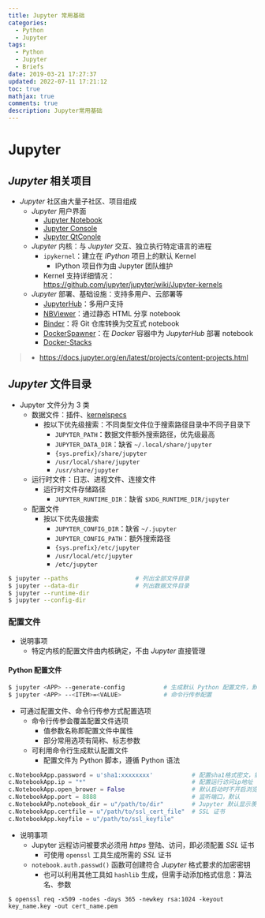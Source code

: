 ```yaml
---
title: Jupyter 常用基础
categories:
  - Python
  - Jupyter
tags:
  - Python
  - Jupyter
  - Briefs
date: 2019-03-21 17:27:37
updated: 2022-07-11 17:21:12
toc: true
mathjax: true
comments: true
description: Jupyter常用基础
---
```


#	Jupyter

##	*Jupyter* 相关项目

-	*Jupyter* 社区由大量子社区、项目组成
	-	*Jupyter* 用户界面
		-	[Jupyter Notebook][JupyterNotebook]
		-	[Jupyter Console][JupyterConsole]
		-	[Jupyter QtConole][JupyterQtConsole]
	-	*Jupyter* 内核：与 *Jupyter* 交互、独立执行特定语言的进程
		-	`ipykernel`：建立在 *IPython* 项目上的默认 Kernel
			-	IPython 项目作为由 Jupyter 团队维护
		-	Kernel 支持详细情况：<https://github.com/jupyter/jupyter/wiki/Jupyter-kernels>
	-	*Jupyter* 部署、基础设施：支持多用户、云部署等
		-	[JupyterHub][JupyterHub]：多用户支持
		-	[NBViewer][NBViewer]：通过静态 HTML 分享 notebook
		-	[Binder][Binder]：将 Git 仓库转换为交互式 notebook
		-	[DockerSpawner][DockerSpawner]：在 *Docker* 容器中为 *JupyterHub* 部署 notebook
		-	[Docker-Stacks][DockerStacks]

> - <https://docs.jupyter.org/en/latest/projects/content-projects.html>

[JupyterNotebook]: https://jupyter-notebook.readthedocs.io/en/latest/
[JupyterConsole]: https://jupyter-console.readthedocs.io/en/latest/
[JupyterQtConsole]: https://jupyter.org/qtconsole/stable/
[JupyterHub]: https://jupyterhub.readthedocs.io/en/latest/
[NBViewer]: https://github.com/jupyter/nbviewer
[Binder]: https://mybinder.readthedocs.io/en/latest/index.html
[DockerSpawner]: https://github.com/jupyterhub/dockerspawner
[DockerStacks]: https://github.com/jupyter/docker-stacks

##	*Jupyter* 文件目录

-	Jupyter 文件分为 3 类
	-	数据文件：插件、[kernelspecs][kernelspecs]
		-	按以下优先级搜索：不同类型文件位于搜索路径目录中不同子目录下
			-	`JUPYTER_PATH`：数据文件额外搜索路径，优先级最高
			-	`JUPYTER_DATA_DIR`：缺省 `~/.local/share/jupyter`
			-	`{sys.prefix}/share/jupyter`
			-	`/usr/local/share/jupyter`
			-	`/usr/share/jupyter`
	-	运行时文件：日志、进程文件、连接文件
		-	运行时文件存储路径
			-	`JUPYTER_RUNTIME_DIR`：缺省 `$XDG_RUNTIME_DIR/jupyter`
	-	配置文件
		-	按以下优先级搜索
			-	`JUPYTER_CONFIG_DIR`：缺省 `~/.jupyter`
			-	`JUPYTER_CONFIG_PATH`：额外搜索路径
			-	`{sys.prefix}/etc/jupyter`
			-	`/usr/local/etc/jupyter`
			-	`/etc/jupyter`

```sh
$ jupyter --paths					# 列出全部文件目录
$ jupyter --data-dir				# 列出数据文件目录
$ jupyter --runtime-dir
$ jupyter --config-dir
```

[kernelspecs]: https://jupyter-client.readthedocs.io/en/latest/kernels.html#kernelspecs

###	配置文件

-	说明事项
	-	特定内核的配置文件由内核确定，不由 *Jupyter* 直接管理

####	Python 配置文件

```sh
$ jupyter <APP> --generate-config			# 生成默认 Python 配置文件，默认为 `jupyter_<APP>_config.py`
$ jupyter <APP> --<ITEM>=<VALUE>			# 命令行传参配置
```

-	可通过配置文件、命令行传参方式配置选项
	-	命令行传参会覆盖配置文件选项
		-	值参数名称即配置文件中属性
		-	部分常用选项有简称、标志参数
	-	可利用命令行生成默认配置文件
		-	配置文件为 Python 脚本，遵循 Python 语法

```python
c.NotebookApp.password = u'sha1:xxxxxxxx'			# 配置sha1格式密文，需要自己手动生成
c.NotebookApp.ip = "*"								# 配置运行访问ip地址
c.NotebookApp.open_brower = False					# 默认启动时不开启浏览器
c.NotebookApp.port = 8888							# 监听端口，默认
c.NotebookAPp.notebook_dir = u"/path/to/dir"		# Jupyter 默认显示羡慕路径
c.NotebookApp.certfile = u"/path/to/ssl_cert_file"	# SSL 证书
c.NotebookApp.keyfile = u"/path/to/ssl_keyfile"
```

-	说明事项
	-	Jupyter 远程访问被要求必须用 *https* 登陆、访问，即必须配置 *SSL* 证书
		-	可使用 `openssl` 工具生成所需的 *SSL* 证书
	-	`notebook.auth.passwd()` 函数可创建符合 *Jupyter* 格式要求的加密密钥
		-	也可以利用其他工具如 `hashlib` 生成，但需手动添加格式信息：算法名、参数

```shell
$ openssl req -x509 -nodes -days 365 -newkey rsa:1024 -keyout key_name.key -out cert_name.pem
```

